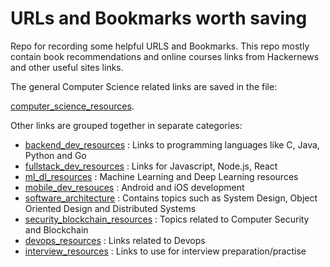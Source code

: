 # URLs and Bookmarks worth saving
Repo for recording some helpful URLS and Bookmarks. This repo mostly contain book recommendations and online courses links from Hackernews and other useful sites links.

The general Computer Science related links are saved in the file:

[computer_science_resources]( computer_science_resources.md).

Other links are grouped together in separate categories:
* [backend_dev_resources](backend_dev_resources.md) : Links to programming languages like C, Java, Python and Go
* [fullstack_dev_resources](fullstack_dev_resources.md) : Links for Javascript, Node.js, React
* [ml_dl_resources](ML_DL_resources.md) : Machine Learning and Deep Learning resources
* [mobile_dev_resouces](mobile_dev_resources.md) : Android and iOS development
* [software_architecture](software_architecture.md) : Contains topics such as System Design, Object Oriented Design and Distributed Systems
* [security_blockchain_resources]( security_blockchain_resources.md) : Topics related to Computer Security and Blockchain
* [devops_resources]( devops_resources.md) : Links related to Devops
* [interview_resources]( interview_resources.md) : Links to use for interview preparation/practise

